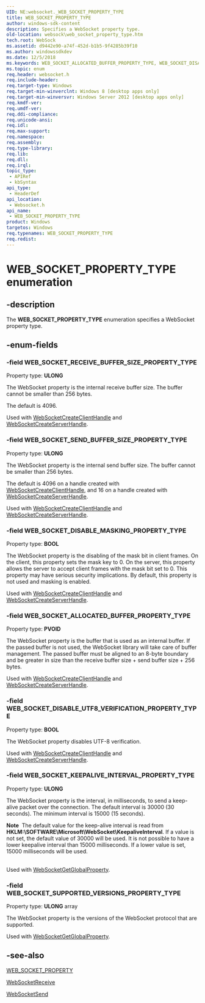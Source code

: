 ```yaml
---
UID: NE:websocket._WEB_SOCKET_PROPERTY_TYPE
title: WEB_SOCKET_PROPERTY_TYPE
author: windows-sdk-content
description: Specifies a WebSocket property type.
old-location: websock\web_socket_property_type.htm
tech.root: WebSock
ms.assetid: d9442e90-a74f-452d-b1b5-9f4285b39f10
ms.author: windowssdkdev
ms.date: 12/5/2018
ms.keywords: WEB_SOCKET_ALLOCATED_BUFFER_PROPERTY_TYPE, WEB_SOCKET_DISABLE_MASKING_PROPERTY_TYPE, WEB_SOCKET_DISABLE_UTF8_VERIFICATION_PROPERTY_TYPE, WEB_SOCKET_KEEPALIVE_INTERVAL_PROPERTY_TYPE, WEB_SOCKET_PROPERTY_TYPE, WEB_SOCKET_PROPERTY_TYPE enumeration [Websocket Protocol Component API], WEB_SOCKET_RECEIVE_BUFFER_SIZE_PROPERTY_TYPE, WEB_SOCKET_SEND_BUFFER_SIZE_PROPERTY_TYPE, WEB_SOCKET_SUPPORTED_VERSIONS_PROPERTY_TYPE, websock.web_socket_property_type, websocket/WEB_SOCKET_ALLOCATED_BUFFER_PROPERTY_TYPE, websocket/WEB_SOCKET_DISABLE_MASKING_PROPERTY_TYPE, websocket/WEB_SOCKET_DISABLE_UTF8_VERIFICATION_PROPERTY_TYPE, websocket/WEB_SOCKET_KEEPALIVE_INTERVAL_PROPERTY_TYPE, websocket/WEB_SOCKET_PROPERTY_TYPE, websocket/WEB_SOCKET_RECEIVE_BUFFER_SIZE_PROPERTY_TYPE, websocket/WEB_SOCKET_SEND_BUFFER_SIZE_PROPERTY_TYPE, websocket/WEB_SOCKET_SUPPORTED_VERSIONS_PROPERTY_TYPE
ms.topic: enum
req.header: websocket.h
req.include-header: 
req.target-type: Windows
req.target-min-winverclnt: Windows 8 [desktop apps only]
req.target-min-winversvr: Windows Server 2012 [desktop apps only]
req.kmdf-ver: 
req.umdf-ver: 
req.ddi-compliance: 
req.unicode-ansi: 
req.idl: 
req.max-support: 
req.namespace: 
req.assembly: 
req.type-library: 
req.lib: 
req.dll: 
req.irql: 
topic_type:
 - APIRef
 - kbSyntax
api_type:
 - HeaderDef
api_location:
 - Websocket.h
api_name:
 - WEB_SOCKET_PROPERTY_TYPE
product: Windows
targetos: Windows
req.typenames: WEB_SOCKET_PROPERTY_TYPE
req.redist: 
---
```


# WEB_SOCKET_PROPERTY_TYPE enumeration


## -description


The <b>WEB_SOCKET_PROPERTY_TYPE</b> enumeration specifies a WebSocket property type.


## -enum-fields




### -field WEB_SOCKET_RECEIVE_BUFFER_SIZE_PROPERTY_TYPE

Property type: <b>ULONG</b>

The WebSocket property is the internal receive buffer size. The buffer cannot be smaller than 256 bytes.

The default is 4096.

Used with <a href="https://msdn.microsoft.com/c61992cc-7715-4fad-a66a-916402088ad0">WebSocketCreateClientHandle</a> and <a href="https://msdn.microsoft.com/f8c44a86-c586-48e3-b948-ed119bebf951">WebSocketCreateServerHandle</a>. 


### -field WEB_SOCKET_SEND_BUFFER_SIZE_PROPERTY_TYPE

Property type: <b>ULONG</b>

The WebSocket property is the internal send buffer size. The buffer cannot be smaller than 256 bytes.

The default is 4096 on a handle created with <a href="https://msdn.microsoft.com/c61992cc-7715-4fad-a66a-916402088ad0">WebSocketCreateClientHandle</a>, and 16 on a handle created with <a href="https://msdn.microsoft.com/f8c44a86-c586-48e3-b948-ed119bebf951">WebSocketCreateServerHandle</a>.

Used with <a href="https://msdn.microsoft.com/c61992cc-7715-4fad-a66a-916402088ad0">WebSocketCreateClientHandle</a> and <a href="https://msdn.microsoft.com/f8c44a86-c586-48e3-b948-ed119bebf951">WebSocketCreateServerHandle</a>. 


### -field WEB_SOCKET_DISABLE_MASKING_PROPERTY_TYPE

Property type:  <b>BOOL</b>

The WebSocket property is the disabling of the mask bit in client frames. On the client, this property sets the mask key to 0. On the server, this property  allows the server to accept client frames with the mask bit set to 0. This property may have serious security implications.
By default, this property is not used and masking is enabled.

Used with <a href="https://msdn.microsoft.com/c61992cc-7715-4fad-a66a-916402088ad0">WebSocketCreateClientHandle</a> and <a href="https://msdn.microsoft.com/f8c44a86-c586-48e3-b948-ed119bebf951">WebSocketCreateServerHandle</a>. 


### -field WEB_SOCKET_ALLOCATED_BUFFER_PROPERTY_TYPE

Property type: <b>PVOID</b>

The WebSocket property is the buffer that is used as an internal buffer. If the passed buffer is not used, the WebSocket library will take care of buffer management.
The passed buffer must be aligned to an 8-byte boundary and be greater in size than the  receive buffer size + send buffer size + 256 bytes.

Used with <a href="https://msdn.microsoft.com/c61992cc-7715-4fad-a66a-916402088ad0">WebSocketCreateClientHandle</a> and <a href="https://msdn.microsoft.com/f8c44a86-c586-48e3-b948-ed119bebf951">WebSocketCreateServerHandle</a>. 


### -field WEB_SOCKET_DISABLE_UTF8_VERIFICATION_PROPERTY_TYPE

Property type: <b>BOOL</b>

The WebSocket property disables UTF-8 verification.

Used with <a href="https://msdn.microsoft.com/c61992cc-7715-4fad-a66a-916402088ad0">WebSocketCreateClientHandle</a> and <a href="https://msdn.microsoft.com/f8c44a86-c586-48e3-b948-ed119bebf951">WebSocketCreateServerHandle</a>. 


### -field WEB_SOCKET_KEEPALIVE_INTERVAL_PROPERTY_TYPE

Property type: <b>ULONG</b>

The WebSocket property is the interval, in milliseconds, to send a keep-alive packet over the connection. The default interval is 30000 (30 seconds). The minimum interval is 15000 (15 seconds).
 <div class="alert"><b>Note</b>  The default value for the keep-alive interval is read from <b>HKLM:\SOFTWARE\Microsoft\WebSocket\KeepaliveInterval</b>. If a value is not set, the default value of 30000 will be used. It is not possible to have a lower keepalive interval than 15000 milliseconds. If a lower value is set, 15000 milliseconds will be used.</div>
<div> </div>


Used with <a href="https://msdn.microsoft.com/ca4b76e9-6545-447b-93b2-e9e4054a54ec">WebSocketGetGlobalProperty</a>. 


### -field WEB_SOCKET_SUPPORTED_VERSIONS_PROPERTY_TYPE

Property type: <b>ULONG</b> array

The WebSocket property is the versions of the WebSocket protocol that are supported.
 

Used with <a href="https://msdn.microsoft.com/ca4b76e9-6545-447b-93b2-e9e4054a54ec">WebSocketGetGlobalProperty</a>. 


## -see-also




<a href="https://msdn.microsoft.com/c8b35288-4cc1-4839-a5be-4fd13b162c20">WEB_SOCKET_PROPERTY</a>



<a href="https://msdn.microsoft.com/6285c6fc-1f7a-45f3-ba28-94992e73693e">WebSocketReceive</a>



<a href="https://msdn.microsoft.com/289f3880-22ed-44f8-8a69-1c983153ea72">WebSocketSend</a>
 

 

